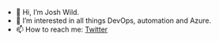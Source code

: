 - 👋 Hi, I’m Josh Wild.
- 👀 I’m interested in all things DevOps, automation and Azure.
- 📫 How to reach me: [Twitter](twitter.com/JoshWild18)

